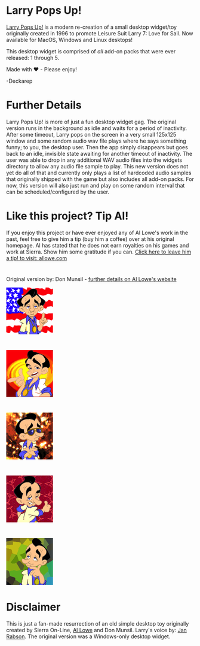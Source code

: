 # Larry Pops Up!
[Larry Pops Up!](https://en.wikipedia.org/wiki/Leisure_Suit_Larry) is a modern re-creation of a small desktop widget/toy originally created in 1996 to promote Leisure Suit Larry 7: Love for Sail. Now available for MacOS, Windows and Linux desktops!

This desktop widget is comprised of *all* add-on packs that were ever released: 1 through 5.

Made with ♥️ - Please enjoy!

-Deckarep
#

# Further Details
Larry Pops Up! is more of just a fun desktop widget gag. The original version runs in the background as idle and waits for a period of inactivity. After some timeout, Larry pops on the screen in a very small 125x125 window and some random audio wav file plays where he says something funny; to you, the desktop user. Then the app simply disappears but goes back to an idle, invisible state awaiting for another timeout of inactivity. The user was able to drop in any additional WAV audio files into the widgets directory to allow any audio file sample to play. This new version does not yet do all of that and currently only plays a list of hardcoded audio samples that originally shipped with the game but also includes all add-on packs. For now, this version will also just run and play on some random interval that can be scheduled/configured by the user.

#

# Like this project? Tip Al!
If you enjoy this project or have ever enjoyed any of Al Lowe's work in the past, feel free to give him a tip (buy him a coffee) over at his original homepage. Al has stated that he does not earn royalties on his games and work at Sierra. Show him some gratitude if you can. [Click here to leave him a tip! to visit: allowe.com](https://allowe.com/more/tipjar.html)
#

Original version by: Don Munsil - [further details on Al Lowe's website](https://allowe.com/games/larry/even-more-larry/larry-links.html)


![Larry1](LpopsUp1/POP1.png?raw=true "Larry1")

#
![Larry2](LpopsUp2/POP2.png?raw=true "Larry2")

#
![Larry3](LpopsUp3/POP3.png?raw=true "Larry3")

#

![Larry4](LpopsUp4/POP4.png?raw=true "Larry1")

#

![Larry5](LpopsUp5/POP5.png?raw=true "Larry1")

# Disclaimer

This is just a fan-made resurrection of an old simple desktop toy originally created by Sierra On-Line, [Al Lowe](https://allowe.com) and Don Munsil. Larry's voice by: [Jan Rabson](https://en.wikipedia.org/wiki/Jan_Rabson). The original version was a Windows-only desktop widget.